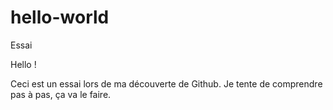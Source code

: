 # hello-world
Essai

Hello !

Ceci est un essai lors de ma découverte de Github.
Je tente de comprendre pas à pas, ça va le faire.
